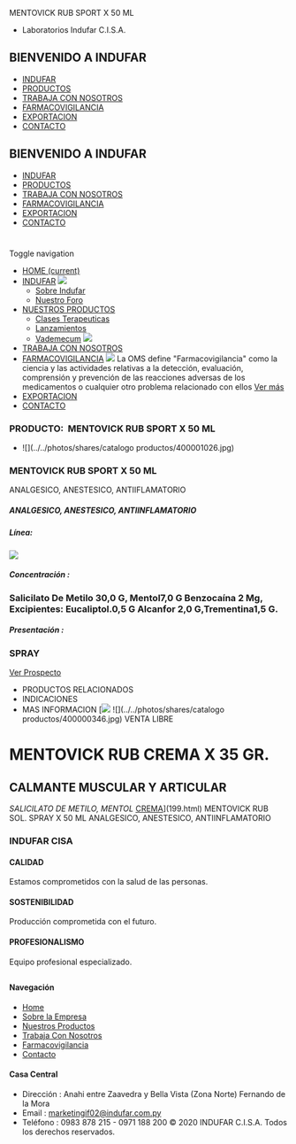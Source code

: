 MENTOVICK RUB SPORT X 50 ML
- Laboratorios Indufar C.I.S.A.
## BIENVENIDO A INDUFAR
* [INDUFAR](3816656.html#)
* [PRODUCTOS](3816656.html#)
* [TRABAJA CON NOSOTROS](3816656.html#)
* [FARMACOVIGILANCIA](3816656.html#)
* [EXPORTACION](3816656.html#)
* [CONTACTO](3816656.html#)
## BIENVENIDO A INDUFAR
* [INDUFAR](../../index.html)
* [PRODUCTOS](../../productos.html)
* [TRABAJA CON NOSOTROS](../../trabaja_con_nosotros.html)
* [FARMACOVIGILANCIA](../../farmacovigilancia.html)
* [EXPORTACION](../../exportacion.html)
* [CONTACTO](../../contacto.html)
# 
Toggle navigation
* [HOME (current)](../../index.html)
* [INDUFAR](3816656.html#) 
  [![ ](../../photos/shares/Sistema/Menu/indufar_menul.jpg)](../../institucional.html)
  - [Sobre Indufar](../../institucional.html)
  - [Nuestro Foro](../../blog.html)
* [NUESTROS PRODUCTOS](3816656.html#) 
  - [Clases Terapeuticas](../clases_terapeuticas.html)
  - [Lanzamientos](../lanzamientos.html)
  - [Vademecum](../../productos.html)
  [![ ](../../photos/shares/Sistema/Menu/productos.png)](../../productos.html)
* [TRABAJA CON NOSOTROS](../../trabaja_con_nosotros.html)
* [FARMACOVIGILANCIA](3816656.html#) 
  [![ ](../../photos/shares/Sistema/Menu/TUBOS.png)](../../farmacovigilancia.html)
  La OMS define "Farmacovigilancia" como la ciencia y las actividades relativas a la detección, evaluación, comprensión y prevención de las reacciones adversas de los medicamentos o cualquier otro problema relacionado con ellos
  [Ver más](../../farmacovigilancia.html)
* [EXPORTACION](../../exportacion.html)
* [CONTACTO](../../contacto.html)
### PRODUCTO:  MENTOVICK RUB SPORT X 50 ML
* ![](../../photos/shares/catalogo productos/400001026.jpg)
### **MENTOVICK RUB SPORT X 50 ML**
ANALGESICO, ANESTESICO, ANTIIFLAMATORIO
##### **ANALGESICO, ANESTESICO, ANTIINFLAMATORIO**
##### **Línea:**
[![](../../photos/shares/Laboratorios/lab_indufar.png)](../linea/1.html)
##### **Concentración :**
### Salicilato De Metilo 30,0 G, Mentol7,0 G Benzocaína 2 Mg, Excipientes: Eucaliptol.0,5 G Alcanfor 2,0 G,Trementina1,5 G.
##### **Presentación :**
### SPRAY
[Ver Prospecto](../../files/shares/prospectos/400001026.pdf)
* PRODUCTOS RELACIONADOS
* INDICACIONES
* MAS INFORMACION
[![](../../photos/shares/Laboratorios/lab_indufar.png)
![](../../photos/shares/catalogo productos/400000346.jpg)
VENTA LIBRE
# MENTOVICK RUB CREMA X 35 GR.
## CALMANTE MUSCULAR Y ARTICULAR
*SALICILATO DE METILO, MENTOL*
[CREMA](3816656.html#)](199.html)
MENTOVICK RUB SOL. SPRAY X 50 ML
ANALGESICO, ANESTESICO, ANTIINFLAMATORIO
### INDUFAR CISA
#### CALIDAD
Estamos comprometidos con la salud de las personas.
#### SOSTENIBILIDAD
Producción comprometida con el futuro.
#### PROFESIONALISMO
Equipo profesional especializado.
## 
#### Navegación
* [Home](../../index.html)
* [Sobre la Empresa](../../institucional.html)
* [Nuestros Productos](../../productos.html)
* [Trabaja Con Nosotros](../../trabaja_con_nosotros.html)
* [Farmacovigilancia](../../farmacovigilancia.html)
* [Contacto](../../contacto.html)
#### Casa Central
* Dirección : Anahi entre Zaavedra y Bella Vista (Zona Norte) Fernando de la Mora
* Email : [marketingif02@indufar.com.py](mailto:marketingif02@indufar.com.py)
* Teléfono : 0983 878 215 - 0971 188 200
© 2020 INDUFAR C.I.S.A. Todos los derechos reservados.